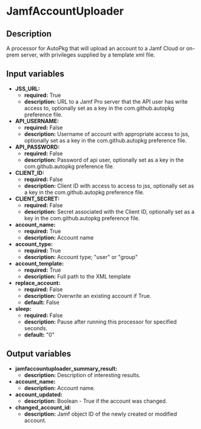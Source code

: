 # JamfAccountUploader

## Description

A processor for AutoPkg that will upload an account to a Jamf Cloud or on-prem server, with privileges supplied by a template xml file.

## Input variables

- **JSS_URL:**
  - **required:** True
  - **description:** URL to a Jamf Pro server that the API user has write access to, optionally set as a key in the com.github.autopkg preference file.
- **API_USERNAME:**
  - **required:** False
  - **description:** Username of account with appropriate access to jss, optionally set as a key in the com.github.autopkg preference file.
- **API_PASSWORD:**
  - **required:** False
  - **description:** Password of api user, optionally set as a key in the com.github.autopkg preference file.
- **CLIENT_ID:**
  - **required:** False
  - **description:** Client ID with access to access to jss, optionally set as a key in the com.github.autopkg preference file.
- **CLIENT_SECRET:**
  - **required:** False
  - **description:** Secret associated with the Client ID, optionally set as a key in the com.github.autopkg preference file.
- **account_name:**
  - **required:** True
  - **description:** Account name
- **account_type:**
  - **required:** True
  - **description:** Account type; "user" or "group"
- **account_template:**
  - **required:** True
  - **description:** Full path to the XML template
- **replace_account:**
  - **required:** False
  - **description:** Overwrite an existing account if True.
  - **default:** False
- **sleep:**
  - **required:** False
  - **description:** Pause after running this processor for specified seconds.
  - **default:** "0"

## Output variables

- **jamfaccountuploader_summary_result:**
  - **description:** Description of interesting results.
- **account_name:**
  - **description:** Account name.
- **account_updated:**
  - **description:** Boolean - True if the account was changed.
- **changed_account_id:**
  - **description:** Jamf object ID of the newly created or modified account.

